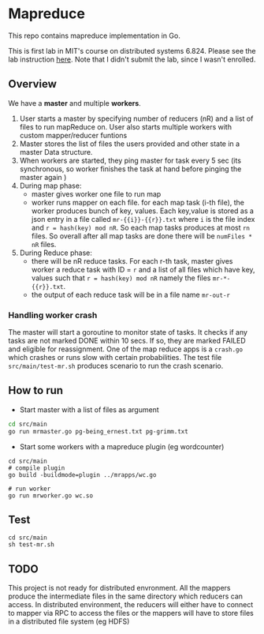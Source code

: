 # Mapreduce

This repo contains mapreduce implementation in Go.

This is first lab in MIT's course on distributed systems 6.824. Please see the lab instruction [here](https://github.com/vksah32/mapreduce/blob/master/lab_instruction/lab-mr.md). Note that I didn't submit the lab, since I wasn't enrolled. 

## Overview

We have a **master** and multiple **workers**. 
1. User starts a master by specifying number of reducers (nR) and a list of files to run mapReduce on. User also starts multiple workers with custom mapper/reducer funtions
2. Master stores the list of files the users provided and other state in a master Data structure.
3. When workers are started, they ping master for task every 5 sec (its synchronous, so worker finishes the task at hand before pinging the master again )
4. During map phase:
    - master gives worker one file to run map 
    - worker runs mapper on each file. for each map task (i-th file), the worker produces bunch of key, values. Each key,value is stored as a json entry in a file called `mr-{{i}}-{{r}}.txt` where `i` is   the file index  and `r = hash(key) mod nR`. So each map tasks produces at most `rn` files. So overall after all map tasks are done there will be `numFiles * nR` files.
5. During Reduce phase:
    - there will be nR reduce tasks. For each r-th task, master gives worker a reduce task with ID = `r` and a list of all files which have key, values such that `r = hash(key) mod nR`  namely the files 
      `mr-*-{{r}}.txt`.
    - the output of each reduce task will be in a file name `mr-out-r`


### Handling worker crash
The master will start a goroutine to monitor state of tasks. It checks if any tasks are not marked DONE within 10 secs. If so, they are marked FAILED and eligible for reassignment.
One of the map reduce apps is a `crash.go` which crashes or runs slow with certain probabilities. The test file `src/main/test-mr.sh` produces scenario to run the crash scenario.

## How to run

- Start master with a list of files as argument

```bash
cd src/main
go run mrmaster.go pg-being_ernest.txt pg-grimm.txt
```

- Start some workers with a mapreduce plugin (eg wordcounter)
```
cd src/main
# compile plugin
go build -buildmode=plugin ../mrapps/wc.go

# run worker
go run mrworker.go wc.so
```
## Test

```
cd src/main
sh test-mr.sh
```

## TODO

This project is not ready for distributed envronment. All the mappers produce the intermediate files in the same directory which reducers can access. 
In distributed environment, the reducers will either have to connect to mapper via RPC to access the files or the mappers will have to store files in 
a distributed file system (eg HDFS)
